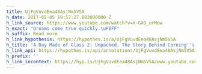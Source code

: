 ```yaml
---
title: UjFgVuvdEea48AsjNm5V5A
h_date: 2017-02-05 19:57:27.883000000 Z
h_link_source: https://www.youtube.com/watch?v=X-GXO_urMow
h_exact: "Dreams come true quickly.\uFEFF"
h_suffix: Read more
h_link_hypothesis: https://hypothes.is/a/UjFgVuvdEea48AsjNm5V5A
h_title: 'A Day Made of Glass 2: Unpacked. The Story Behind Corning''s Vision. (2012)'
h_link_api: https://hypothes.is/api/annotations/UjFgVuvdEea48AsjNm5V5A
h_prefix: ''
h_link_incontext: https://hyp.is/UjFgVuvdEea48AsjNm5V5A/www.youtube.com/watch?v=X-GXO_urMow
---
```


